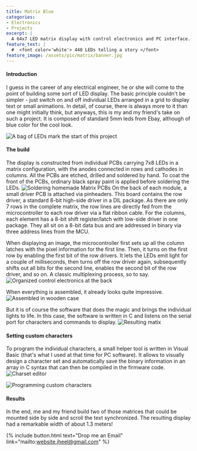 ```yaml
---
title: Matrix Blue
categories:
- Electronics
- Projects
excerpt: |
  A 64x7 LED matrix display with control electronics and PC interface.
feature_text: |
  #  <font color='white'> 448 LEDs telling a story </font>
feature_image: /assets/pic/matrix/banner.jpg
---
```


#### Introduction
I guess in the career of any electrical engineer, he or she will come to the point of building some sort of LED display. The basic principle couldn't be simpler - just switch on and off individual LEDs arranged in a grid to display text or small animations. In detail, of course, there is always more to it than one might initially think, but anyways, this is my and my friend's take on such a project. It is composed of standard 5mm leds from Ebay, although of blue color for the cool look.

![A bag of LEDs mark the start of this project](/assets/pic/matrix/leds.jpg)

#### The build

The display is constructed from individual PCBs carrying 7x8 LEDs in a matrix configuration, with the anodes connected in rows and cathodes in columns. All the PCBs are etched, drilled and soldered by hand. To coat the front of the PCBs, ordinary black spray paint is applied before soldering the LEDs.
![Soldering homemade Matrix PCBs](/assets/pic/matrix/soldering.jpg)
 On the back of each module, a small driver PCB is attached via pinheaders. This board contains the row driver, a standard 8-bit high-side driver in a DIL package. As there are only 7 rows in the complete matrix, the row lines are directly fed from the microcontroller to each row driver via a flat ribbon cable. For the columns, each element has a 8-bit shift register/latch with low-side driver in one package. They all sit on a 8-bit data bus and are addressed in binary via three address lines from the MCU.

 When displaying an image, the microcontroller first sets up all the column latches with the pixel information for the first line. Then, it turns on the first row by enabling the first bit of the row drivers. It lets the LEDs emit light for a couple of milliseconds, then turns off the row driver again, subsequently shifts out all bits for the second line, enables the second bit of the row driver, and so on. A classic multiplexing process, so to say.
![Organized control electronics at the back](/assets/pic/matrix/back.jpg)

When everything is assembled, it already looks quite impressive.
![Assembled in wooden case](/assets/pic/matrix/assembled.jpg)

But it is of course the software that does the magic and brings the individual lights to life. In this case, the software is written in C and listens on the serial port for characters and commands to display.
![Resulting matix](/assets/pic/matrix/matrix_blue.jpg)


#### Setting custom characters
To program the individual characters, a small helper tool is written in Visual Basic (that's what I used at that time for PC software). It allows to visually design a character set and automatically save the binary information in an array in C syntax that can then be compiled in the firmware code.
![Charset editor](/assets/pic/matrix/charset_editor.png)

![Programming custom characters](/assets/pic/matrix/charset.jpg)

#### Results
In the end, me and my friend build two of those matrices that could be mounted side by side and scroll the text synchronized. The resulting display had a remarkable width of about 1.3 meters!

{% include button.html text="Drop me an Email" link="mailto:website.jheel@gmail.com" %}
